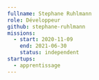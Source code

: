 ```yaml
---
fullname: Stephane Ruhlmann
role: Développeur
github: stephane-ruhlmann
missions:
  - start: 2020-11-09
    end: 2021-06-30
    status: independent
startups:
  - apprentissage
---
```

